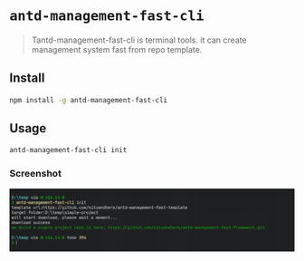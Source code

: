 # `antd-management-fast-cli`

> Tantd-management-fast-cli is terminal tools. it can create management system fast from repo template.

## Install

```bash
npm install -g antd-management-fast-cli
```

## Usage

```bash
antd-management-fast-cli init
```

### Screenshot

[![cli](../../document/images/cli.png)](cli.png)
